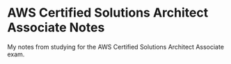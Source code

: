 # AWS Certified Solutions Architect Associate Notes
My notes from studying for the AWS Certified Solutions Architect Associate exam.
